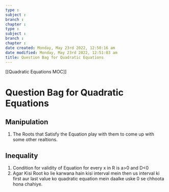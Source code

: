 ```yaml
---
type : 
subject : 
branch :
chapter :
type : 
subject : 
branch :
chapter :
date created: Monday, May 23rd 2022, 12:50:16 am
date modified: Monday, May 23rd 2022, 12:51:03 am
title: Question Bag for Quadratic Equations
---
```

[[Quadratic Equations MOC]]
# Question Bag for Quadratic Equations

## Manipulation

1. The Roots that Satisfy the Equation play with them to come up with some other realtions.


## Inequality
1. Condition for validity of Equation for every x in R is a>0 and D<0
2. Agar Kisi Root ko lie karwana hain kisi interval mein then us interval ki first aur last value ko quadratic equation mein daalke uske 0 se chhoota hona chahiye.
